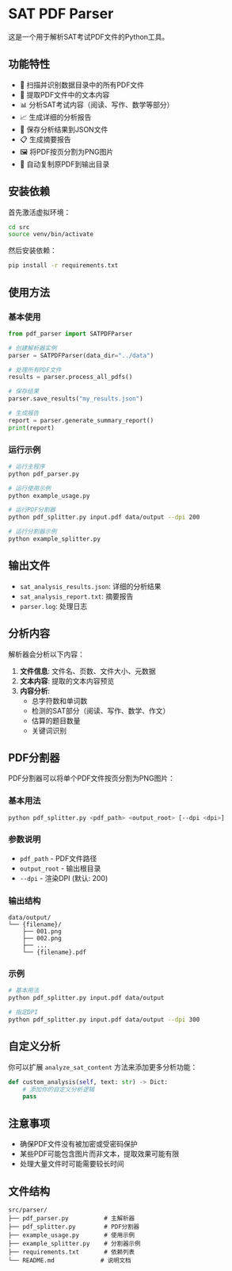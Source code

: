 # SAT PDF Parser

这是一个用于解析SAT考试PDF文件的Python工具。

## 功能特性

- 📄 扫描并识别数据目录中的所有PDF文件
- 📝 提取PDF文件中的文本内容
- 📊 分析SAT考试内容（阅读、写作、数学等部分）
- 📈 生成详细的分析报告
- 💾 保存分析结果到JSON文件
- 📋 生成摘要报告
- 🖼️ 将PDF按页分割为PNG图片
- 📁 自动复制原PDF到输出目录

## 安装依赖

首先激活虚拟环境：

```bash
cd src
source venv/bin/activate
```

然后安装依赖：

```bash
pip install -r requirements.txt
```

## 使用方法

### 基本使用

```python
from pdf_parser import SATPDFParser

# 创建解析器实例
parser = SATPDFParser(data_dir="../data")

# 处理所有PDF文件
results = parser.process_all_pdfs()

# 保存结果
parser.save_results("my_results.json")

# 生成报告
report = parser.generate_summary_report()
print(report)
```

### 运行示例

```bash
# 运行主程序
python pdf_parser.py

# 运行使用示例
python example_usage.py

# 运行PDF分割器
python pdf_splitter.py input.pdf data/output --dpi 200

# 运行分割器示例
python example_splitter.py
```

## 输出文件

- `sat_analysis_results.json`: 详细的分析结果
- `sat_analysis_report.txt`: 摘要报告
- `parser.log`: 处理日志

## 分析内容

解析器会分析以下内容：

1. **文件信息**: 文件名、页数、文件大小、元数据
2. **文本内容**: 提取的文本内容预览
3. **内容分析**:
   - 总字符数和单词数
   - 检测的SAT部分（阅读、写作、数学、作文）
   - 估算的题目数量
   - 关键词识别

## PDF分割器

PDF分割器可以将单个PDF文件按页分割为PNG图片：

### 基本用法

```bash
python pdf_splitter.py <pdf_path> <output_root> [--dpi <dpi>]
```

### 参数说明

- `pdf_path` - PDF文件路径
- `output_root` - 输出根目录
- `--dpi` - 渲染DPI (默认: 200)

### 输出结构

```
data/output/
└── {filename}/
    ├── 001.png
    ├── 002.png
    ├── ...
    └── {filename}.pdf
```

### 示例

```bash
# 基本用法
python pdf_splitter.py input.pdf data/output

# 指定DPI
python pdf_splitter.py input.pdf data/output --dpi 300
```

## 自定义分析

你可以扩展 `analyze_sat_content` 方法来添加更多分析功能：

```python
def custom_analysis(self, text: str) -> Dict:
    # 添加你的自定义分析逻辑
    pass
```

## 注意事项

- 确保PDF文件没有被加密或受密码保护
- 某些PDF可能包含图片而非文本，提取效果可能有限
- 处理大量文件时可能需要较长时间

## 文件结构

```
src/parser/
├── pdf_parser.py          # 主解析器
├── pdf_splitter.py        # PDF分割器
├── example_usage.py       # 使用示例
├── example_splitter.py    # 分割器示例
├── requirements.txt       # 依赖列表
└── README.md             # 说明文档
```
